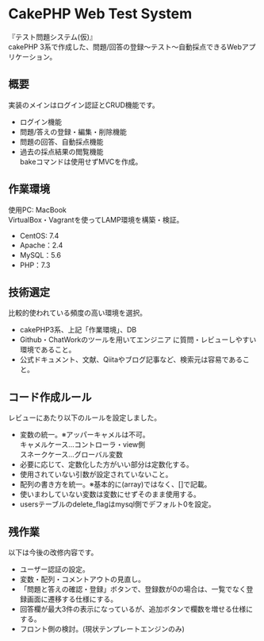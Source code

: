 # CakePHP Web Test System

『テスト問題システム(仮)』<br>
cakePHP 3系で作成した、問題/回答の登録〜テスト〜自動採点できるWebアプリケーション。

## 概要

実装のメインはログイン認証とCRUD機能です。<br>

* ログイン機能
* 問題/答えの登録・編集・削除機能
* 問題の回答、自動採点機能
* 過去の採点結果の閲覧機能<br>
bakeコマンドは使用せずMVCを作成。

## 作業環境
 
使用PC: MacBook<br>
VirtualBox・Vagrantを使ってLAMP環境を構築・検証。

* CentOS: 7.4
* Apache：2.4
* MySQL：5.6
* PHP：7.3

## 技術選定

比較的使われている頻度の高い環境を選択。
* cakePHP3系、上記「作業環境」、DB
* Github・ChatWorkのツールを用いてエンジニア に質問・レビューしやすい環境であること。
* 公式ドキュメント、文献、Qiitaやブログ記事など、検索元は容易であること。

## コード作成ルール

レビューにあたり以下のルールを設定しました。

* 変数の統一。※アッパーキャメルは不可。<br>
キャメルケース…コントローラ・view側<br>
スネークケース…グローバル変数　<br>
*  必要に応じて、定数化した方がいい部分は定数化する。
* 使用されていない引数が設定されていないこと。
* 配列の書き方を統一。※基本的に(array)ではなく、[]で記載。
* 使いまわしていない変数は変数にせずそのまま使用する。
*  usersテーブルのdelete_flagはmysql側でデフォルト0を設定。

## 残作業

以下は今後の改修内容です。

* ユーザー認証の設定。
* 変数・配列・コメントアウトの見直し。
* 「問題と答えの確認・登録」ボタンで、登録数が0の場合は、一覧でなく登録画面に遷移する仕様にする。
* 回答欄が最大3件の表示になっているが、追加ボタンで欄数を増せる仕様にする。
* フロント側の検討。(現状テンプレートエンジンのみ)
